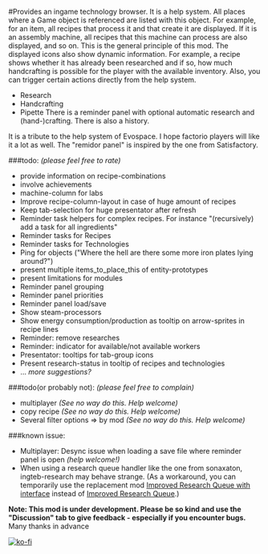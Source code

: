 #Provides an ingame technology browser.
It is a help system. 
All places where a Game object is referenced are listed with this object. 
For example, for an item, all recipes that process it and that create it are displayed. If it is an assembly machine, all recipes that this machine can process are also displayed, and so on. 
This is the general principle of this mod. 
The displayed icons also show dynamic information. For example, a recipe shows whether it has already been researched and if so, how much handcrafting is possible for the player with the available inventory.
Also, you can trigger certain actions directly from the help system. 
- Research
- Handcrafting
- Pipette
There is a reminder panel with optional automatic research and (hand-)crafting.
There is also a history.

It is a tribute to the help system of Evospace. I hope factorio players will like it a lot as well.
The "remidor panel" is inspired by the one from Satisfactory. 

###todo: *(please feel free to rate)*
- provide information on recipe-combinations
- involve achievements
- machine-column for labs
- Improve recipe-column-layout in case of huge amount of recipes
- Keep tab-selection for huge presentator after refresh
- Reminder task helpers for complex recipes. For instance "(recursively) add a task for all ingredients"
- Reminder tasks for Recipes
- Reminder tasks for Technologies
- Ping for objects ("Where the hell are there some more iron plates lying around?")
- present multiple items_to_place_this of entity-prototypes
- present limitations for modules
- Reminder panel grouping
- Reminder panel priorities
- Reminder panel load/save
- Show steam-processors
- Show energy consumption/production as tooltip on arrow-sprites in recipe lines
- Reminder: remove researches
- Reminder: indicator for available/not available workers
- Presentator: tooltips for tab-group icons
- Present research-status in tooltip of recipes and technologies 
- ... *more suggestions?*

###todo(or probably not): *(please feel free to complain)*
- multiplayer *(See no way do this. Help welcome)*  
- copy recipe *(See no way do this. Help welcome)*
- Several filter options
  => by mod *(See no way do this. Help welcome)*

###known issue:
- Multiplayer: Desync issue when loading a save file where reminder panel is open *(help welcome!)*
- When using a research queue handler like the one from sonaxaton, ingteb-research may behave strange. (As a workaround, you can temporarily use the replacement mod [Improved Research Queue with interface](https://mods.factorio.com/mod/sonaxaton-research-queue-with-interface) instead of [Improved Research Queue](https://mods.factorio.com/mod/sonaxaton-research-queue).)

**Note: This mod is under development. Please be so kind and use the "Discussion" tab to give feedback - especially if you encounter bugs.** Many thanks in advance

[![ko-fi](https://ko-fi.com/img/githubbutton_sm.svg)](https://ko-fi.com/G2G4BH6WX)
